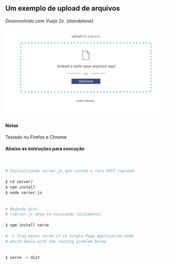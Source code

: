 ## Um exemplo de upload de arquivos 
*Desenvolvido com Vuejs 2x. (standalone)*


![](multiup.gif)


#### Notas

Testado no Firefox e Chrome


#### Abaixo as instruções para execução

```bash


# Inicializando server.js que contem a rota POST /upload

$ cd server/
$ npm install 
$ node server.js 


# Rodando dist.
# (server.js deve ta escutando localmente)

$ npm install serve

# -s flag means serve it in Single-Page Application mode
# which deals with the routing problem below


$ serve -s dist

```

